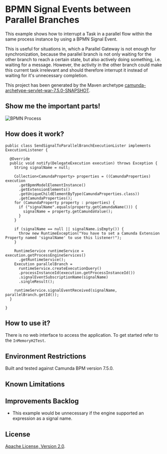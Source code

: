 # BPMN Signal Events between Parallel Branches
This example shows how to interrupt a Task in a parallel flow within the same process instance by using a BPMN Signal Event.

This is useful for situations in, which a Parallel Gateway is not enough for synchronization, because the parallel branch is not only waiting for the other branch to reach a certain state, but also actively doing something, i.e. waiting for a message. However, the activity in the other branch could make this current task irrelevant and should therefore interrupt it instead of waiting for it's unnecessary completion.   

This project has been generated by the Maven archetype
[camunda-archetype-servlet-war-7.5.0-SNAPSHOT](https://docs.camunda.org/manual/latest/user-guide/process-applications/maven-archetypes/).

## Show me the important parts!
![BPMN Process](src/main/resources/process.png)

## How does it work?

    public class SendSignalToParallelBranchExecutionLister implements ExecutionListener {
    
      @Override
      public void notify(DelegateExecution execution) throws Exception {
        String signalName = null;
    
        Collection<CamundaProperty> properties = ((CamundaProperties) execution
          .getBpmnModelElementInstance()
          .getExtensionElements()
          .getUniqueChildElementByType(CamundaProperties.class))
          .getCamundaProperties();
        for (CamundaProperty property : properties) {
          if ("signalName".equals(property.getCamundaName())) { 
            signalName = property.getCamundaValue();
          }
        }
        
        if (signalName == null || signalName.isEmpty()) {
          throw new RuntimeException("You have to set a Camunda Extension Property named 'signalName' to use this listener!");
        }
        
        RuntimeService runtimeService = execution.getProcessEngineServices()
          .getRuntimeService();
        Execution parallelBranch =
          runtimeService.createExecutionQuery()
          .processInstanceId(execution.getProcessInstanceId())
          .signalEventSubscriptionName(signalName)
          .singleResult();
        
        runtimeService.signalEventReceived(signalName, parallelBranch.getId());
      }
    
    }

## How to use it?
There is no web interface to access the application.
To get started refer to the `InMemoryH2Test`.

## Environment Restrictions
Built and tested against Camunda BPM version 7.5.0.

## Known Limitations

## Improvements Backlog
* This example would be unnecessary if the engine supported an expression as a signal name.

## License
[Apache License, Version 2.0](http://www.apache.org/licenses/LICENSE-2.0).